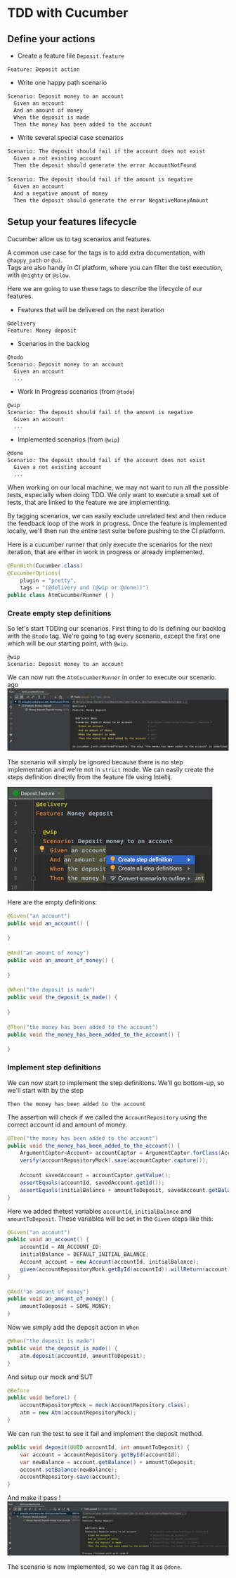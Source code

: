 # TDD with Cucumber

## Define your actions
- Create a feature file `Deposit.feature`

```gherkin
Feature: Deposit action
```

- Write one happy path scenario

```gherkin
Scenario: Deposit money to an account
  Given an account
  And an amount of money
  When the deposit is made
  Then the money has been added to the account
```
- Write several special case scenarios
```gherkin
Scenario: The deposit should fail if the account does not exist
  Given a not existing account
  Then the deposit should generate the error AccountNotFound

Scenario: The deposit should fail if the amount is negative
  Given an account
  And a negative amount of money
  Then the deposit should generate the error NegativeMoneyAmount
```

## Setup your features lifecycle

Cucumber allow us to tag scenarios and features.

A common use case for the tags is to add extra documentation, with `@happy_path` or `@ui`.  
Tags are also handy in CI platform, where you can filter the test execution, with `@nighty` or `@slow`.

Here we are going to use these tags to describe the lifecycle of our features.

- Features that will be delivered on the next iteration
```gherkin
@delivery
Feature: Money deposit
```

- Scenarios in the backlog
```gherkin
@todo
Scenario: Deposit money to an account
  Given an account
  ...
```

- Work In Progress scenarios (from `@todo`)
```gherkin
@wip
Scenario: The deposit should fail if the amount is negative
  Given an account
  ...
```

- Implemented scenarios (from `@wip`)
```gherkin
@done
Scenario: The deposit should fail if the account does not exist
  Given a not existing account
  ...
```

When working on our local machine, we may not want to run all the possible tests, especially when doing TDD.
We only want to execute a small set of tests, that are linked to the feature we are implementing. 

By tagging scenarios, we can easily exclude unrelated test and then reduce the feedback loop of the work in progress.
Once the feature is implemented locally, we'll then run the entire test suite before pushing to the CI platform.

Here is a cucumber runner that only execute the scenarios for the next iteration,
that are either in work in progress or already implemented.
```java
@RunWith(Cucumber.class)
@CucumberOptions(
    plugin = "pretty",
    tags = "(@delivery and (@wip or @done))")
public class AtmCucumberRunner { }
```

### Create empty step definitions

So let's start TDDing our scenarios.
First thing to do is defining our backlog with the `@todo` tag.
We're going to tag every scenario, except the first one which will be our starting point, with `@wip`. 
```gherkin
@wip
Scenario: Deposit money to an account
```

We can now run the `AtmCucumberRunner` in order to execute our scenario.
ago
![first-scenario-execution](https://github.com/aclaudel/tdd-with-cucumber/blob/master/src/main/resources/img/first-scenario-execution.png)

The scenario will simply be ignored because there is no step implementation and we're not in `strict` mode.
We can easily create the steps definition directly from the feature file using Intellij. 
<!-- TODO add image here -->
![create-step-def-shortcut](https://github.com/aclaudel/tdd-with-cucumber/blob/master/src/main/resources/img/create-step-def-shortcut.png)

Here are the empty definitions:

```java
@Given("an account")
public void an_account() {

}

@And("an amount of money")
public void an_amount_of_money() {

}

@When("the deposit is made")
public void the_deposit_is_made() {

}

@Then("the money has been added to the account")
public void the_money_has_been_added_to_the_account() {

}
```

### Implement step definitions

We can now start to implement the step definitions.
We'll go bottom-up, so we'll start with by the step
```gherkin
Then the money has been added to the account
```

The assertion will check  if we called the `AccountRepository` using the correct account id and amount of money.
```java
@Then("the money has been added to the account")
public void the_money_has_been_added_to_the_account() {
    ArgumentCaptor<Account> accountCaptor = ArgumentCaptor.forClass(Account.class);
    verify(accountRepositoryMock).save(accountCaptor.capture());
    
    Account savedAccount = accountCaptor.getValue();
    assertEquals(accountId, savedAccount.getId());
    assertEquals(initialBalance + amountToDeposit, savedAccount.getBalance());
}
```

Here we added thetest variables `accountId`, `initialBalance` and `amountToDeposit`.
These variables will be set in the `Given` steps like this:
```java
@Given("an account")
public void an_account() {
    accountId = AN_ACCOUNT_ID;
    initialBalance = DEFAULT_INITIAL_BALANCE;
    Account account = new Account(accountId, initialBalance);
    given(accountRepositoryMock.getById(accountId)).willReturn(account);
}

@And("an amount of money")
public void an_amount_of_money() {
    amountToDeposit = SOME_MONEY;
}
```

Now we simply add the deposit action in `When`
```java
@When("the deposit is made")
public void the_deposit_is_made() {
    atm.deposit(accountId, amountToDeposit);
}
```

And setup our mock and SUT
```java
@Before
public void before() {
    accountRepositoryMock = mock(AccountRepository.class);
    atm = new Atm(accountRepositoryMock);
}
```

We can run the test to see it fail and implement the deposit method.
```java
public void deposit(UUID accountId, int amountToDeposit) {
    var account = accountRepository.getById(accountId);
    var newBalance = account.getBalance() + amountToDeposit;
    account.setBalance(newBalance);
    accountRepository.save(account);
}
```

And make it pass !
![passing-scenario](https://github.com/aclaudel/tdd-with-cucumber/blob/master/src/main/resources/img/passing-scenario.png)

The scenario is now implemented, so we can tag it as `@done`.
